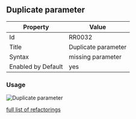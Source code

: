 ## Duplicate parameter

Property | Value
--- | ---
Id|RR0032
Title|Duplicate parameter
Syntax|missing parameter
Enabled by Default|yes

### Usage

![Duplicate parameter](../../images/refactorings/DuplicateParameter.png)

[full list of refactorings](Refactorings.md)